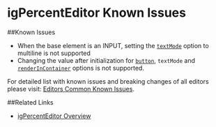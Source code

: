 ﻿<!--
|metadata|
{
    "fileName": "igpercenteditor-known-issues",
    "controlName": "igEditors",
    "tags": ["Editing","Known Issues"]
}
|metadata|
-->

# igPercentEditor Known Issues

##Known Issues

-   When the base element is an INPUT, setting the [`textMode`](%%jQueryApiUrl%%/ui.igPercentEditor#options:textMode) option to multiline is not supported
-   Changing the value after initialization for [`button`](%%jQueryApiUrl%%/ui.igPercentEditor#options:button), `textMode` and [`renderInContainer`](%%jQueryApiUrl%%/ui.igPercentEditor#options:renderInContainer) options is not supported.

For detailed list with known issues and breaking changes of all editors please visit: [Editors Common Known Issues](igCurrencyEditor-igEditor-Known-Issues.html).

##Related Links

- [igPercentEditor Overview](igPercentEditor-Overview.html)

 

 


